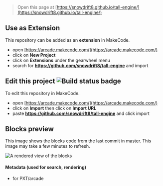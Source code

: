  


> Open this page at [https://snowdrift8.github.io/tall-engine/](https://snowdrift8.github.io/tall-engine/)

## Use as Extension

This repository can be added as an **extension** in MakeCode.

* open [https://arcade.makecode.com/](https://arcade.makecode.com/)
* click on **New Project**
* click on **Extensions** under the gearwheel menu
* search for **https://github.com/snowdrift8/tall-engine** and import

## Edit this project ![Build status badge](https://github.com/snowdrift8/tall-engine/workflows/MakeCode/badge.svg)

To edit this repository in MakeCode.

* open [https://arcade.makecode.com/](https://arcade.makecode.com/)
* click on **Import** then click on **Import URL**
* paste **https://github.com/snowdrift8/tall-engine** and click import

## Blocks preview

This image shows the blocks code from the last commit in master.
This image may take a few minutes to refresh.

![A rendered view of the blocks](https://github.com/snowdrift8/tall-engine/raw/master/.github/makecode/blocks.png)

#### Metadata (used for search, rendering)

* for PXT/arcade
<script src="https://makecode.com/gh-pages-embed.js"></script><script>makeCodeRender("{{ site.makecode.home_url }}", "{{ site.github.owner_name }}/{{ site.github.repository_name }}");</script>
